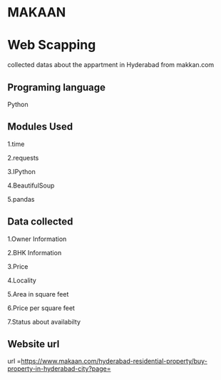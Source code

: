 # MAKAAN
# Web Scapping
collected datas about the appartment in Hyderabad from makkan.com

## Programing language

Python

## Modules Used

1.time

2.requests

3.IPython

4.BeautifulSoup

5.pandas

## Data collected

1.Owner Information       

2.BHK Information

3.Price

4.Locality

5.Area in square feet

6.Price per square feet

7.Status about availabilty

## Website url

url =https://www.makaan.com/hyderabad-residential-property/buy-property-in-hyderabad-city?page=
